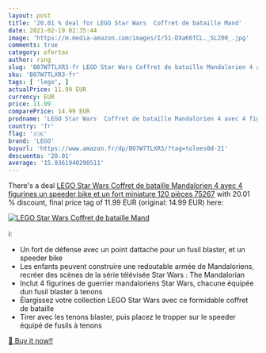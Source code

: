 ```yaml
---
layout: post
title: '20.01 % deal for LEGO Star Wars  Coffret de bataille Mand'
date: 2021-02-19 02:35:44
image: 'https://m.media-amazon.com/images/I/51-DXaK6fCL._SL200_.jpg'
comments: true
category: ofertas
author: ring
slug: 'B07W7TLXR3-fr LEGO Star Wars Coffret de bataille Mandalorien 4 avec 4...'
sku: 'B07W7TLXR3-fr'
tags: [ 'lego', ]
actualPrice: 11.99 EUR
currency: EUR
price: 11.99
comparePrice: 14.99 EUR
prodname: 'LEGO Star Wars  Coffret de bataille Mandalorien 4 avec 4 figurines  un speeder bike et un fort miniature  120 pièces  75267'
country: 'fr'
flag: '🇫🇷'
brand: 'LEGO'
buyurl: 'https://www.amazon.fr/dp/B07W7TLXR3/?tag=tolees0d-21'
descuento: '20.01'
average: '15.0361940298511'
---
```


There's a deal [LEGO Star Wars  Coffret de bataille Mandalorien 4 avec 4 figurines  un speeder bike et un fort miniature  120 pièces  75267](https://www.amazon.fr/dp/B07W7TLXR3/?tag=tolees0d-21)  with  20.01 % discount, final price tag of  11.99 EUR (original: 14.99 EUR) here:

[![LEGO Star Wars  Coffret de bataille Mand](https://m.media-amazon.com/images/I/51-DXaK6fCL._SL200_.jpg)](https://www.amazon.fr/dp/B07W7TLXR3/?tag=tolees0d-21)

ℹ️:

- Un fort de défense avec un point dattache pour un fusil blaster, et un speeder bike
- Les enfants peuvent construire une redoutable armée de Mandaloriens, recréer des scènes de la série télévisée Star Wars : The Mandalorian
- Inclut 4 figurines de guerrier mandaloriens Star Wars, chacune équipée dun fusil blaster à tenons
- Élargissez votre collection LEGO Star Wars avec ce formidable coffret de bataille
- Tirer avec les tenons blaster, puis placez le tropper sur le speeder équipé de fusils à tenons

[🛒 Buy it now!!](https://www.amazon.fr/dp/B07W7TLXR3/?tag=tolees0d-21)

